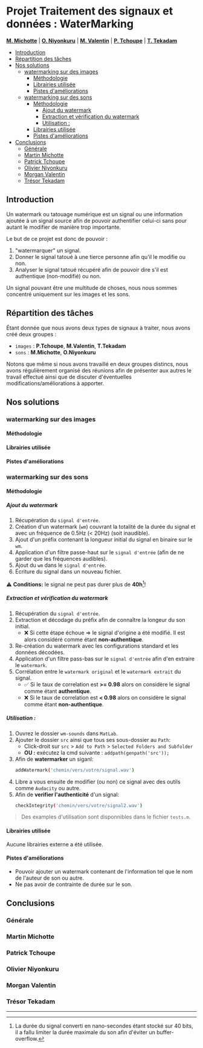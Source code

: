# Projet Traitement des signaux et données : WaterMarking <!-- omit in toc -->

[**M. Michotte**](https://github.com/MMichotte) | [**O. Niyonkuru**](https://github.com/danny00747) | [**M. Valentin**](https://github.com/momo007Dev) | [**P. Tchoupe**](https://github.com/PatrickTchoupe) | [**T. Tekadam**](https://github.com/tresor-ruph)

- [Introduction](#introduction)
- [Répartition des tâches](#répartition-des-tâches)
- [Nos solutions](#nos-solutions)
  - [watermarking sur des images](#watermarking-sur-des-images)
    - [Méthodologie](#méthodologie)
    - [Librairies utilisée](#librairies-utilisée)
    - [Pistes d'améliorations](#pistes-daméliorations)
  - [watermarking sur des sons](#watermarking-sur-des-sons)
    - [Méthodologie](#méthodologie-1)
      - [Ajout du watermark](#ajout-du-watermark)
      - [Extraction et vérification du watermark](#extraction-et-vérification-du-watermark)
      - [Utilisation :](#utilisation-)
    - [Librairies utilisée](#librairies-utilisée-1)
    - [Pistes d'améliorations](#pistes-daméliorations-1)
- [Conclusions](#conclusions)
  - [Générale](#générale)
  - [Martin Michotte](#martin-michotte)
  - [Patrick Tchoupe](#patrick-tchoupe)
  - [Olivier Niyonkuru](#olivier-niyonkuru)
  - [Morgan Valentin](#morgan-valentin)
  - [Trésor Tekadam](#trésor-tekadam)

<div style="page-break-after: always"></div>

## Introduction
Un watermark ou tatouage numérique est un signal ou une information ajoutée à un signal source afin de pouvoir authentifier celui-ci sans pour autant le modifier de manière trop importante. 

Le but de ce projet est donc de pouvoir :
1. "watermarquer" un signal.
2. Donner le signal tatoué à une tierce personne afin qu'il le modifie ou non.
3. Analyser le signal tatoué récupéré afin de pouvoir dire s'il est authentique (non-modifié) ou non. 

Un signal pouvant être une multitude de choses, nous nous sommes concentré uniquement sur les images et les sons.

## Répartition des tâches
Étant donnée que nous avons deux types de signaux à traiter, nous avons créé deux groupes :
- `images` : **P.Tchoupe**, **M.Valentin**, **T.Tekadam**
- `sons` : **M.Michotte**, **O.Niyonkuru**

Notons que même si nous avons travaillé en deux groupes distincs, nous avons régulièrement organisé des réunions afin de présenter aux autres le travail effectué ainsi que de discuter d'éventuelles modifications/améliorations à apporter. 

## Nos solutions 
### watermarking sur des images 
#### Méthodologie
#### Librairies utilisée 
#### Pistes d'améliorations

### watermarking sur des sons
#### Méthodologie
##### Ajout du watermark
1. Récupération du `signal d'entrée`.
2. Création d'un watermark (`wm`) couvrant la totalité de la durée du signal et avec un fréquence de 0.5Hz (< 20Hz) (soit inaudible).
3. Ajout d'un préfix contenant la longueur initial du signal en binaire sur le `wm`.
4. Application d'un filtre passe-haut sur le `signal d'entrée` (afin de ne garder que les fréquences audibles).
5. Ajout du `wm` dans le `signal d'entrée`.
6. Écriture du signal dans un nouveau fichier. 

:warning: **Conditions:** le signal ne peut pas durer plus de **40h**[^1]! 

##### Extraction et vérification du watermark
1. Récupération du `signal d'entrée`.
2. Extraction et décodage du préfix afin de connaître la longeur du son initial.
   - ❌ Si cette étape échoue => le signal d'origine a été modifié. Il est alors considéré comme étant **non-authentique**.
3. Re-création du watermark avec les configurations standard et les données décodées.
4. Application d'un filtre pass-bas sur le `signal d'entrée` afin d'en extraire le `watermark`.
5. Corrélation entre le `watermark original` et le `watermark extrait` du signal.
   - ✅ Si le taux de correlation est **>= 0.98** alors on considère le signal comme étant **authentique**.
   - ❌ Si le taux de correlation est **< 0.98** alors on considère le signal comme étant **non-authentique**. 


##### Utilisation :

1. Ouvrez le dossier `wm-sounds` dans `MatLab`.
2. Ajouter le dossier `src` ainsi que tous ses sous-dossier au `Path`:
   - Click-droit sur `src` > `Add to Path` > `Selected Folders and Subfolder`  
   - **OU :** exécutez la cmd suivante : `addpath(genpath('src'));`
3. Afin de **watermarker** un siganl:
    ```bash
    addWatermark('chemin/vers/votre/signal.wav')
    ```
4. Libre a vous ensuite de modifier (ou non) ce signal avec des outils comme `Audacity` ou autre.
5. Afin de **verifier l'authenticité** d'un signal:
    ```bash
    checkIntegrity('chemin/vers/votre/signal2.wav')
    ```
> Des examples d'utilisation sont disponnibles dans le fichier `tests.m`. 

#### Librairies utilisée 
Aucune librairies externe a été utilisée. 

#### Pistes d'améliorations
- Pouvoir ajouter un watermark contenant de l'information tel que le nom de l'auteur de son ou autre. 
- Ne pas avoir de contrainte de durée sur le son.

## Conclusions
### Générale

### Martin Michotte
### Patrick Tchoupe
### Olivier Niyonkuru
### Morgan Valentin
### Trésor Tekadam

---
[^1]: La durée du signal converti en nano-secondes étant stocké sur 40 bits, il a fallu limiter la durée maximale du son afin d'éviter un buffer-overflow. 
